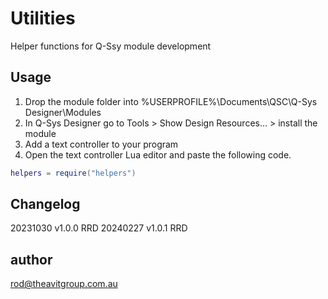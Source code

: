 # Utilities

Helper functions for Q-Ssy module development

## Usage

1. Drop the module folder into %USERPROFILE%\Documents\QSC\Q-Sys Designer\Modules
2. In Q-Sys Designer go to Tools > Show Design Resources... > install the module
3. Add a text controller to your program
4. Open the text controller Lua editor and paste the following code.

```lua
helpers = require("helpers")
```

## Changelog

20231030 v1.0.0 RRD
20240227 v1.0.1 RRD

## author

<rod@theavitgroup.com.au>
